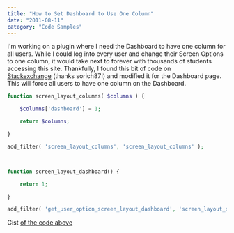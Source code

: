 ```yaml
---
title: "How to Set Dashboard to Use One Column"
date: "2011-08-11"
category: "Code Samples"
---
```


I'm working on a plugin where I need the Dashboard to have one column for all users. While I could log into every user and change their Screen Options to one column, it would take next to forever with thousands of students accessing this site. Thankfully, I found this bit of code on [Stackexchange](https://wordpress.stackexchange.com/questions/4552/how-do-i-force-a-single-column-layout-in-screen-layout) (thanks sorich87!) and modified it for the Dashboard page. This will force all users to have one column on the Dashboard.

```php
function screen_layout_columns( $columns ) {

    $columns['dashboard'] = 1;

    return $columns;

}

add_filter( 'screen_layout_columns', 'screen_layout_columns' );



function screen_layout_dashboard() {

    return 1;

}

add_filter( 'get_user_option_screen_layout_dashboard', 'screen_layout_dashboard' );
```

Gist [of the code above](https://gist.github.com/slushman/dafa494f9d76ce4252b5)
